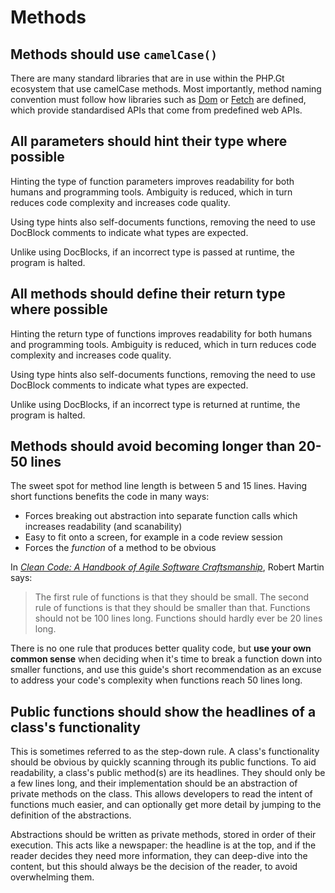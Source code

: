 # Methods

## Methods should use `camelCase()`

There are many standard libraries that are in use within the PHP.Gt ecosystem that use camelCase methods. Most importantly, method naming convention must follow how libraries such as [Dom][dom] or [Fetch][fetch] are defined, which provide standardised APIs that come from predefined web APIs.

## All parameters should hint their type where possible

Hinting the type of function parameters improves readability for both humans and programming tools. Ambiguity is reduced, which in turn reduces code complexity and increases code quality.

Using type hints also self-documents functions, removing the need to use DocBlock comments to indicate what types are expected.

Unlike using DocBlocks, if an incorrect type is passed at runtime, the program is halted.

## All methods should define their return type where possible

Hinting the return type of functions improves readability for both humans and programming tools. Ambiguity is reduced, which in turn reduces code complexity and increases code quality.

Using type hints also self-documents functions, removing the need to use DocBlock comments to indicate what types are expected.

Unlike using DocBlocks, if an incorrect type is returned at runtime, the program is halted.

## Methods should avoid becoming longer than 20-50 lines

The sweet spot for method line length is between 5 and 15 lines. Having short functions benefits the code in many ways:

+ Forces breaking out abstraction into separate function calls which increases readability (and scanability)
+ Easy to fit onto a screen, for example in a code review session
+ Forces the _function_ of a method to be obvious

In [_Clean Code: A Handbook of Agile Software Craftsmanship_][clean-code-book], Robert Martin says:

> The first rule of functions is that they should be small. The second rule of functions is that they should be smaller than that. Functions should not be 100 lines long. Functions should hardly ever be 20 lines long.

There is no one rule that produces better quality code, but **use your own common sense** when deciding when it's time to break a function down into smaller functions, and use this guide's short recommendation as an excuse to address your code's complexity when functions reach 50 lines long.

## Public functions should show the headlines of a class's functionality

This is sometimes referred to as the step-down rule. A class's functionality should be obvious by quickly scanning through its public functions. To aid readability, a class's public method(s) are its headlines. They should only be a few lines long, and their implementation should be an abstraction of private methods on the class. This allows developers to read the intent of functions much easier, and can optionally get more detail by jumping to the definition of the abstractions.

Abstractions should be written as private methods, stored in order of their execution. This acts like a newspaper: the headline is at the top, and if the reader decides they need more information, they can deep-dive into the content, but this should always be the decision of the reader, to avoid overwhelming them.

[dom]: https://php.gt/dom
[fetch]: https://php.gt/fetch
[clean-code-book]: https://books.google.co.uk/books/about/Clean_Code.html?id=dwSfGQAACAAJ&redir_esc=y
